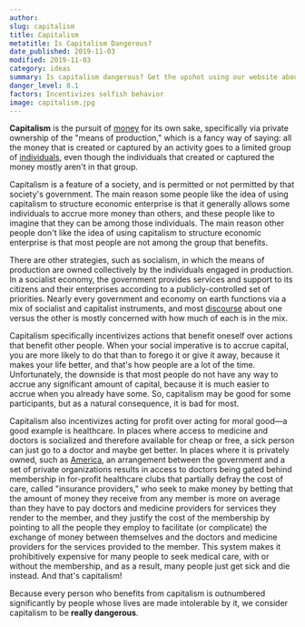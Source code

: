 ```yaml
---
author:
slug: capitalism
title: Capitalism
metatitle: Is Capitalism Dangerous?
date_published: 2019-11-03
modified: 2019-11-03
category: ideas
summary: Is capitalism dangerous? Get the upshot using our website about dangers.
danger_level: 8.1
factors: Incentivizes selfish behavior 
image: capitalism.jpg
---
```


**Capitalism** is the pursuit of [money](/ideas/money) for its own sake, specifically via private ownership of the "means of production," which is a fancy way of saying: all the money that is created or captured by an activity goes to a limited group of [individuals](/animals/people), even though the individuals that created or captured the money mostly aren't in that group.

Capitalism is a feature of a society, and is permitted or not permitted by that society's government. The main reason some people like the idea of using capitalism to structure economic enterprise is that it generally allows some individuals to accrue more money than others, and these people like to imagine that they can be among those individuals. The main reason other people don't like the idea of using capitalism to structure economic enterprise is that most people are not among the group that benefits. 

There are other strategies, such as socialism, in which the means of production are owned collectively by the individuals engaged in production. In a socialist economy, the government provides services and support to its citizens and their enterprises according to a publicly-controlled set of priorities. Nearly every government and economy on earth functions via a mix of socialist and capitalist instruments, and most [discourse](/ideas/discourse) about one versus the other is mostly concerned with how much of each is in the mix.

Capitalism specifically incentivizes actions that benefit oneself over actions that benefit other people. When your social imperative is to accrue capital, you are more likely to do that than to forego it or give it away, because it makes your life better, and that's how people are a lot of the time. Unfortunately, the downside is that most people do not have any way to accrue any significant amount of capital, because it is much easier to accrue when you already have some. So, capitalism may be good for some participants, but as a natural consequence, it is bad for most. 

Capitalism also incentivizes acting for profit over acting for moral good—a good example is healthcare. In places where access to medicine and doctors is socialized and therefore available for cheap or free, a sick person can just go to a doctor and maybe get better. In places where it is privately owned, such as [America](/places/america), an arrangement between the government and a set of private organizations results in access to doctors being gated behind membership in for-profit healthcare clubs that partially defray the cost of care, called "insurance providers," who seek to make money by betting that the amount of money they receive from any member is more on average than they have to pay doctors and medicine providers for services they render to the member, and they justify the cost of the membership by pointing to all the people they employ to facilitate (or complicate) the exchange of money between themselves and the doctors and medicine providers for the services provided to the member. This system makes it prohibitively expensive for many people to seek medical care, with or without the membership, and as a result, many people just get sick and die instead. And that's capitalism!

Because every person who benefits from capitalism is outnumbered significantly by people whose lives are made intolerable by it, we consider capitalism to be **really dangerous**.
